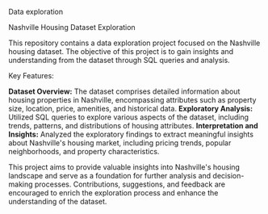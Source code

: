 Data exploration 

Nashville Housing Dataset Exploration 

This repository contains a data exploration project focused on the Nashville housing dataset. The objective of this project is to gain insights and understanding from the dataset through SQL queries and analysis.

Key Features:

**Dataset Overview:** The dataset comprises detailed information about housing properties in Nashville, encompassing attributes such as property size, location, price, amenities, and historical data.
**Exploratory Analysis:** Utilized SQL queries to explore various aspects of the dataset, including trends, patterns, and distributions of housing attributes.
**Interpretation and Insights:** Analyzed the exploratory findings to extract meaningful insights about Nashville's housing market, including pricing trends, popular neighborhoods, and property characteristics.

This project aims to provide valuable insights into Nashville's housing landscape and serve as a foundation for further analysis and decision-making processes. Contributions, suggestions, and feedback are encouraged to enrich the exploration process and enhance the understanding of the dataset.
